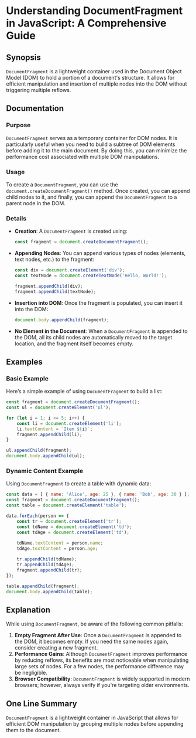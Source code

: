 <!--
Meta Description: # Understanding DocumentFragment in JavaScript: A Comprehensive Guide ## Synopsis `DocumentFragment` is a lightweight container used in the Document O...
Meta Keywords: document, fragment, documentfragment, const, dom
-->

# Understanding DocumentFragment in JavaScript: A Comprehensive Guide

## Synopsis
`DocumentFragment` is a lightweight container used in the Document Object Model (DOM) to hold a portion of a document's structure. It allows for efficient manipulation and insertion of multiple nodes into the DOM without triggering multiple reflows.

## Documentation

### Purpose
`DocumentFragment` serves as a temporary container for DOM nodes. It is particularly useful when you need to build a subtree of DOM elements before adding it to the main document. By doing this, you can minimize the performance cost associated with multiple DOM manipulations.

### Usage
To create a `DocumentFragment`, you can use the `document.createDocumentFragment()` method. Once created, you can append child nodes to it, and finally, you can append the `DocumentFragment` to a parent node in the DOM.

### Details
- **Creation**: A `DocumentFragment` is created using:
  ```javascript
  const fragment = document.createDocumentFragment();
  ```
- **Appending Nodes**: You can append various types of nodes (elements, text nodes, etc.) to the fragment:
  ```javascript
  const div = document.createElement('div');
  const textNode = document.createTextNode('Hello, World!');
  
  fragment.appendChild(div);
  fragment.appendChild(textNode);
  ```
- **Insertion into DOM**: Once the fragment is populated, you can insert it into the DOM:
  ```javascript
  document.body.appendChild(fragment);
  ```
- **No Element in the Document**: When a `DocumentFragment` is appended to the DOM, all its child nodes are automatically moved to the target location, and the fragment itself becomes empty.

## Examples

### Basic Example
Here’s a simple example of using `DocumentFragment` to build a list:
```javascript
const fragment = document.createDocumentFragment();
const ul = document.createElement('ul');

for (let i = 1; i <= 5; i++) {
    const li = document.createElement('li');
    li.textContent = `Item ${i}`;
    fragment.appendChild(li);
}

ul.appendChild(fragment);
document.body.appendChild(ul);
```

### Dynamic Content Example
Using `DocumentFragment` to create a table with dynamic data:
```javascript
const data = [ { name: 'Alice', age: 25 }, { name: 'Bob', age: 30 } ];
const fragment = document.createDocumentFragment();
const table = document.createElement('table');

data.forEach(person => {
    const tr = document.createElement('tr');
    const tdName = document.createElement('td');
    const tdAge = document.createElement('td');
    
    tdName.textContent = person.name;
    tdAge.textContent = person.age;

    tr.appendChild(tdName);
    tr.appendChild(tdAge);
    fragment.appendChild(tr);
});

table.appendChild(fragment);
document.body.appendChild(table);
```

## Explanation
While using `DocumentFragment`, be aware of the following common pitfalls:
1. **Empty Fragment After Use**: Once a `DocumentFragment` is appended to the DOM, it becomes empty. If you need the same nodes again, consider creating a new fragment.
2. **Performance Gains**: Although `DocumentFragment` improves performance by reducing reflows, its benefits are most noticeable when manipulating large sets of nodes. For a few nodes, the performance difference may be negligible.
3. **Browser Compatibility**: `DocumentFragment` is widely supported in modern browsers; however, always verify if you're targeting older environments.

## One Line Summary
`DocumentFragment` is a lightweight container in JavaScript that allows for efficient DOM manipulation by grouping multiple nodes before appending them to the document.